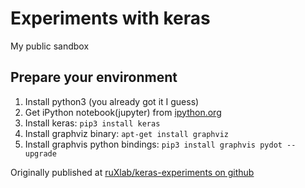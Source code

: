 Experiments with keras
==============================

My public sandbox


Prepare your environment 
--------------------------

1. Install python3 (you already got it I guess)
2. Get iPython notebook(jupyter) from [ipython.org](https://ipython.org/)
2. Install keras: ```pip3 install keras```
3. Install graphviz binary: ```apt-get install graphviz ```
4. Install graphvis python bindings: ```pip3 install graphvis pydot --upgrade```


Originally published at [ruXlab/keras-experiments on github](https://github.com/ruXlab/keras-experiments)